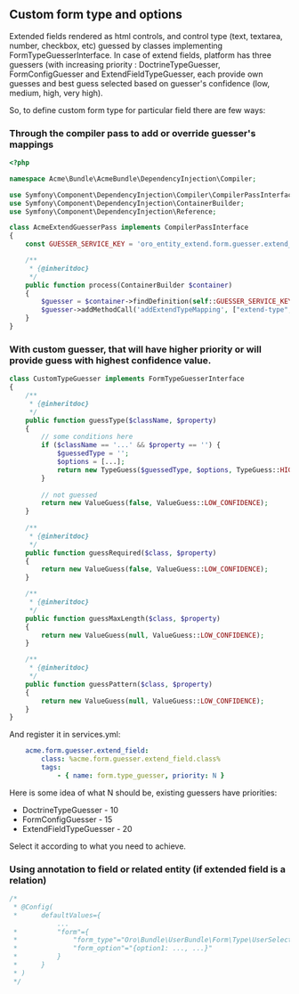 Custom form type and options
---------------------
Extended fields rendered as html controls, and control type (text, textarea, number, checkbox, etc) guessed by 
classes implementing FormTypeGuesserInterface. 
In case of extend fields, platform has three guessers (with increasing priority : DoctrineTypeGuesser, FormConfigGuesser and ExtendFieldTypeGuesser,
each provide own guesses and best guess selected based on guesser's confidence (low, medium, high, very high).

So, to define custom form type for particular field there are few ways:
### Through the compiler pass to add or override guesser's mappings 

```php
<?php

namespace Acme\Bundle\AcmeBundle\DependencyInjection\Compiler;

use Symfony\Component\DependencyInjection\Compiler\CompilerPassInterface;
use Symfony\Component\DependencyInjection\ContainerBuilder;
use Symfony\Component\DependencyInjection\Reference;

class AcmeExtendGuesserPass implements CompilerPassInterface
{
    const GUESSER_SERVICE_KEY = 'oro_entity_extend.form.guesser.extend_field';

    /**
     * {@inheritdoc}
     */
    public function process(ContainerBuilder $container)
    {
        $guesser = $container->findDefinition(self::GUESSER_SERVICE_KEY);
        $guesser->addMethodCall('addExtendTypeMapping', ["extend-type", "form-type", [option1: 12, option2: false, ...]]);
    }
}
```

### With custom guesser, that will have higher priority or will provide guess with highest confidence value.

```php
class CustomTypeGuesser implements FormTypeGuesserInterface
{
    /**
     * {@inheritdoc}
     */
    public function guessType($className, $property)
    {
        // some conditions here
        if ($className == '...' && $property == '') {
            $guessedType = '';
            $options = [...];
            return new TypeGuess($guessedType, $options, TypeGuess::HIGH_CONFIDENCE);
        }
        
        // not guessed
        return new ValueGuess(false, ValueGuess::LOW_CONFIDENCE);
    }
    
    /**
     * {@inheritdoc}
     */
    public function guessRequired($class, $property)
    {
        return new ValueGuess(false, ValueGuess::LOW_CONFIDENCE);
    }

    /**
     * {@inheritdoc}
     */
    public function guessMaxLength($class, $property)
    {
        return new ValueGuess(null, ValueGuess::LOW_CONFIDENCE);
    }

    /**
     * {@inheritdoc}
     */
    public function guessPattern($class, $property)
    {
        return new ValueGuess(null, ValueGuess::LOW_CONFIDENCE);
    }    
}

```

And register it in services.yml:

```yaml
    acme.form.guesser.extend_field:
        class: %acme.form.guesser.extend_field.class%
        tags:
            - { name: form.type_guesser, priority: N }
```

Here is some idea of what N should be, existing guessers have priorities:
* DoctrineTypeGuesser - 10
* FormConfigGuesser - 15
* ExtendFieldTypeGuesser - 20

Select it according to what you need to achieve.

### Using annotation to field or related entity (if extended field is a relation)

```php
/*
 * @Config(
 *      defaultValues={
            ...
 *          "form"={
 *              "form_type"="Oro\Bundle\UserBundle\Form\Type\UserSelectType",
 *              "form_option"="{option1: ..., ...}"
 *          }
 *      }
 * )
 */

```
